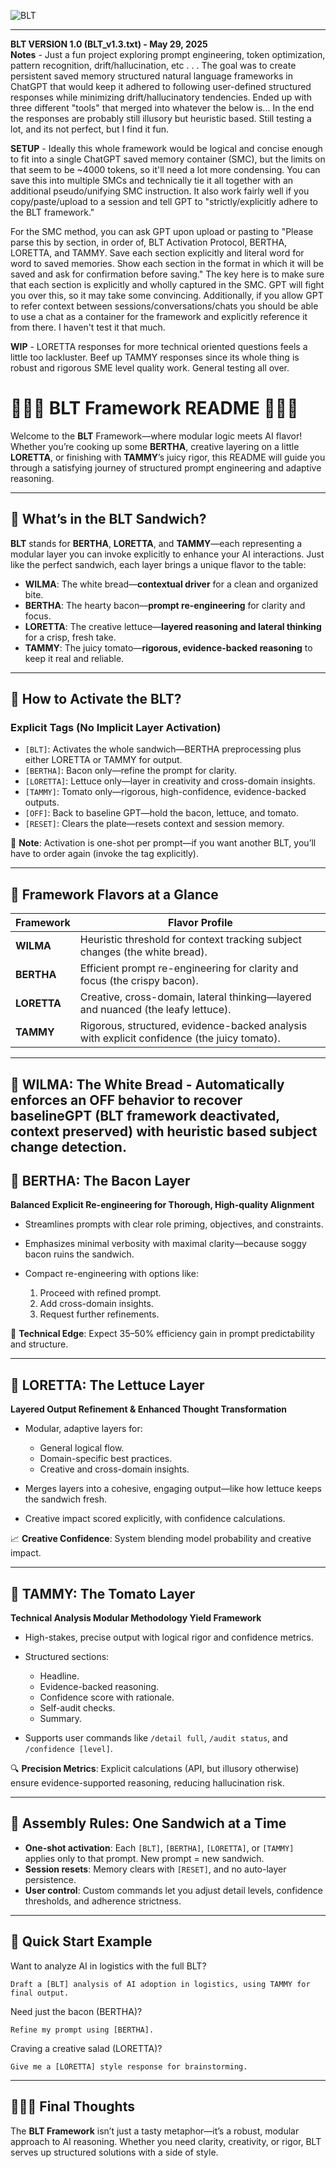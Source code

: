 
![BLT](https://github.com/user-attachments/assets/5f5d3e93-68c6-4c84-9a65-9fe054e14599)

---

**BLT VERSION 1.0 (BLT_v1.3.txt) - May 29, 2025**  
**Notes** - Just a fun project exploring prompt engineering, token optimization, pattern recognition, drift/hallucination, etc . . . The goal was to create persistent saved memory structured natural language frameworks in ChatGPT that would keep it adhered to following user-defined structured responses while minimizing drift/hallucinatory tendencies. Ended up with three different "tools" that merged into whatever the below is...  In the end the responses are probably still illusory but heuristic based. Still testing a lot, and its not perfect, but I find it fun.  
  
**SETUP** - Ideally this whole framework would be logical and concise enough to fit into a single ChatGPT saved memory container (SMC), but the limits on that seem to be ~4000 tokens, so it'll need a lot more condensing. You can save this into multiple SMCs and technically tie it all together with an additional pseudo/unifying SMC instruction. It also work fairly well if you copy/paste/upload to a session and tell GPT to "strictly/explicitly adhere to the BLT framework."

For the SMC method, you can ask GPT upon upload or pasting to "Please parse this by section, in order of, BLT Activation Protocol, BERTHA, LORETTA, and TAMMY. Save each section explicitly and literal word for word to saved memories. Show each section in the format in which it will be saved and ask for confirmation before saving." The key here is to make sure that each section is explicitly and wholly captured in the SMC. GPT will fight you over this, so it may take some convincing. Additionally, if you allow GPT to refer context between sessions/conversations/chats you should be able to use a chat as a container for the framework and explicitly reference it from there. I haven't test it that much. 

**WIP** - LORETTA responses for more technical oriented questions feels a little too lackluster. Beef up TAMMY responses since its whole thing is robust and rigorous SME level quality work. General testing all over.

# 🥓🥬🍅 **BLT Framework README** 🍅🥬🥓

Welcome to the **BLT** Framework—where modular logic meets AI flavor! Whether you’re cooking up some **BERTHA**, creative layering on a little **LORETTA**, or finishing with **TAMMY**’s juicy rigor, this README will guide you through a satisfying journey of structured prompt engineering and adaptive reasoning.

---

## 🥓 What’s in the BLT Sandwich?

**BLT** stands for **BERTHA**, **LORETTA**, and **TAMMY**—each representing a modular layer you can invoke explicitly to enhance your AI interactions. Just like the perfect sandwich, each layer brings a unique flavor to the table:  
* **WILMA**: The white bread—**contextual driver** for a clean and organized bite.
* **BERTHA**: The hearty bacon—**prompt re-engineering** for clarity and focus.
* **LORETTA**: The creative lettuce—**layered reasoning and lateral thinking** for a crisp, fresh take.
* **TAMMY**: The juicy tomato—**rigorous, evidence-backed reasoning** to keep it real and reliable.

---

## 🥬 How to Activate the BLT?

### **Explicit Tags** (No Implicit Layer Activation)

* `[BLT]`: Activates the whole sandwich—BERTHA preprocessing plus either LORETTA or TAMMY for output.
* `[BERTHA]`: Bacon only—refine the prompt for clarity.
* `[LORETTA]`: Lettuce only—layer in creativity and cross-domain insights.
* `[TAMMY]`: Tomato only—rigorous, high-confidence, evidence-backed outputs.
* `[OFF]`: Back to baseline GPT—hold the bacon, lettuce, and tomato.
* `[RESET]`: Clears the plate—resets context and session memory.

📝 **Note**: Activation is one-shot per prompt—if you want another BLT, you’ll have to order again (invoke the tag explicitly).

---

## 🍅 Framework Flavors at a Glance

| Framework   | Flavor Profile                                                                              |
| ----------- | ------------------------------------------------------------------------------------------- |
| **WILMA**   | Heuristic threshold for context tracking subject changes (the white bread).                 |
| **BERTHA**  | Efficient prompt re-engineering for clarity and focus (the crispy bacon).                   |
| **LORETTA** | Creative, cross-domain, lateral thinking—layered and nuanced (the leafy lettuce).           |
| **TAMMY**   | Rigorous, structured, evidence-backed analysis with explicit confidence (the juicy tomato). |

---
## 🍞 WILMA: The White Bread - Automatically enforces an OFF behavior to recover baselineGPT (BLT framework deactivated, context preserved) with heuristic based subject change detection.
## 🥓 BERTHA: The Bacon Layer

**Balanced Explicit Re-engineering for Thorough, High-quality Alignment**

* Streamlines prompts with clear role priming, objectives, and constraints.
* Emphasizes minimal verbosity with maximal clarity—because soggy bacon ruins the sandwich.
* Compact re-engineering with options like:

  1. Proceed with refined prompt.
  2. Add cross-domain insights.
  3. Request further refinements.

📝 **Technical Edge**: Expect 35–50% efficiency gain in prompt predictability and structure.

---

## 🥬 LORETTA: The Lettuce Layer

**Layered Output Refinement & Enhanced Thought Transformation**

* Modular, adaptive layers for:

  * General logical flow.
  * Domain-specific best practices.
  * Creative and cross-domain insights.
* Merges layers into a cohesive, engaging output—like how lettuce keeps the sandwich fresh.
* Creative impact scored explicitly, with confidence calculations.

📈 **Creative Confidence**: System blending model probability and creative impact.

---

## 🍅 TAMMY: The Tomato Layer

**Technical Analysis Modular Methodology Yield Framework**

* High-stakes, precise output with logical rigor and confidence metrics.
* Structured sections:

  * Headline.
  * Evidence-backed reasoning.
  * Confidence score with rationale.
  * Self-audit checks.
  * Summary.
* Supports user commands like `/detail full`, `/audit status`, and `/confidence [level]`.

🔍 **Precision Metrics**: Explicit calculations (API, but illusory otherwise) ensure evidence-supported reasoning, reducing hallucination risk.

---

## 🥪 Assembly Rules: One Sandwich at a Time

* **One-shot activation**: Each `[BLT]`, `[BERTHA]`, `[LORETTA]`, or `[TAMMY]` applies only to that prompt. New prompt = new sandwich.
* **Session resets**: Memory clears with `[RESET]`, and no auto-layer persistence.
* **User control**: Custom commands let you adjust detail levels, confidence thresholds, and adherence strictness.

---

## 🚀 Quick Start Example

Want to analyze AI in logistics with the full BLT?

```
Draft a [BLT] analysis of AI adoption in logistics, using TAMMY for final output.
```

Need just the bacon (BERTHA)?

```
Refine my prompt using [BERTHA].
```

Craving a creative salad (LORETTA)?

```
Give me a [LORETTA] style response for brainstorming.
```

---

## 🥓🥬🍅 Final Thoughts

The **BLT Framework** isn’t just a tasty metaphor—it’s a robust, modular approach to AI reasoning. Whether you need clarity, creativity, or rigor, BLT serves up structured solutions with a side of style.
